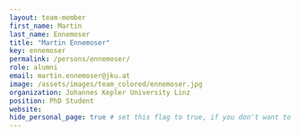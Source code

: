 ```yaml
---
layout: team-member
first_name: Martin
last_name: Ennemoser
title: "Martin Ennemoser"
key: ennemoser
permalink: /persons/ennemoser/
role: alumni
email: martin.ennemoser@jku.at
image: /assets/images/team_colored/ennemoser.jpg
organization: Johannes Kepler University Linz
position: PhD Student
website:
hide_personal_page: true # set this flag to true, if you don't want to link a personal page
---
```

